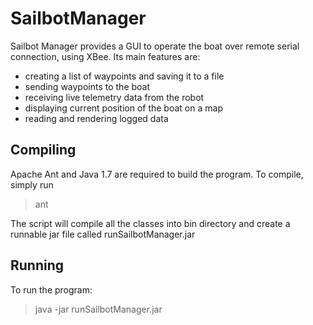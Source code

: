SailbotManager
==============

Sailbot Manager provides a GUI to operate the boat over remote serial connection, using XBee.
Its main features are:

* creating a list of waypoints and saving it to a file
* sending waypoints to the boat
* receiving live telemetry data from the robot
* displaying current position of the boat on a map
* reading and rendering logged data


## Compiling

Apache Ant and Java 1.7 are required to build the program.
To compile, simply run

>ant

The script will compile all the classes into bin directory and create 
a runnable jar file called runSailbotManager.jar

## Running

To run the program:

> java -jar runSailbotManager.jar

